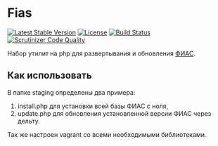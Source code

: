 Fias
====

[![Latest Stable Version](https://poser.pugx.org/marvin255/fias/v/stable.png)](https://packagist.org/packages/marvin255/fias)
[![License](https://poser.pugx.org/marvin255/fias/license.svg)](https://packagist.org/packages/marvin255/fias)
[![Build Status](https://travis-ci.org/marvin255/fias.svg?branch=master)](https://travis-ci.org/marvin255/fias)
[![Scrutinizer Code Quality](https://scrutinizer-ci.com/g/marvin255/fias/badges/quality-score.png?b=feature%2F2.0)](https://scrutinizer-ci.com/g/marvin255/fias/?branch=feature%2F2.0)

Набор утилит на php для развертывания и обновления [ФИАС](http://fias.nalog.ru/).



Как использовать
----------------

В папке staging определены два примера:
1. install.php для установки всей базы ФИАС с ноля,
2. update.php для обновления установленной версии ФИАС через дельту.

Так же настроен vagrant со всеми необходимыми библиотеками.
